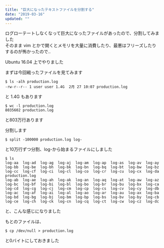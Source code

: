 ```yaml
---
title: "巨大になったテキストファイルを分割する"
date: "2019-03-16"
updated: ""
---
```


ログローテートしなくなって巨大になったファイルがあったので、分割してみました  
そのまま vim とかで開くとメモリを大量に消費したり、最悪はフリーズしたりするのが怖かったので..  

Ubuntu 16.04 上でやりました  

まずは今回戦ったファイルを見てみます  

```
$ ls -alh production.log
-rw-r--r-- 1 user user 1.4G  2月 27 10:07 production.log
```

と 1.4G もあります

```
$ wc -l production.log
8035602 production.log
```

と803万行あります

分割します

```
$ split -100000 production.log log-
```

と10万行ずつ分割、log-から始まるファイルにしました

```
$ ls
log-aa  log-ad  log-ag  log-aj  log-am  log-ap  log-as  log-av  log-ay  log-bb  log-be  log-bh  log-bk  log-bn  log-bq  log-bt  log-bw  log-bz  log-cc  log-cf  log-ci  log-cl  log-co  log-cr  log-cu  log-cx  log-da  production.log
log-ab  log-ae  log-ah  log-ak  log-an  log-aq  log-at  log-aw  log-az  log-bc  log-bf  log-bi  log-bl  log-bo  log-br  log-bu  log-bx  log-ca  log-cd  log-cg  log-cj  log-cm  log-cp  log-cs  log-cv  log-cy  log-db
log-ac  log-af  log-ai  log-al  log-ao  log-ar  log-au  log-ax  log-ba  log-bd  log-bg  log-bj  log-bm  log-bp  log-bs  log-bv  log-by  log-cb  log-ce  log-ch  log-ck  log-cn  log-cq  log-ct  log-cw  log-cz  log-dc
```

と、こんな感じになりました

もとのファイルは、

```
$ cp /dev/null > production.log
```

と0バイトにしておきました

